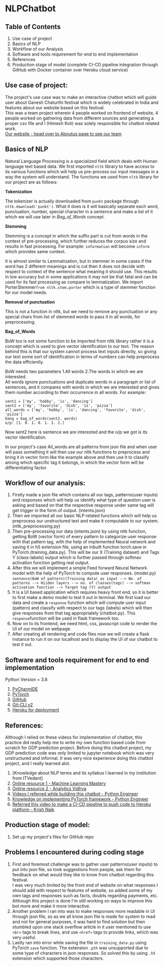 # NLPChatbot

## Table of Contents
1) Use case of project
2) Basics of NLP
3) Workflow of our Analysis
4) Software and tools requirement for end to end implementation
5) References
6) Production stage of model (complete CI-CD pipeline integration through GitHub with Docker container over Heroku cloud service)

## Use case of project:
The project's use case was to make an interactive chatbot which will guide user about Ganesh Chaturthi festival which is 
widely celebrated in India and features about our website based on this festival.
<br>This was a team project wherein 4 people worked on frontend of website, 4 people worked on gathering data from 
different sources and generating a proper csv file and I (Himesh Koli) was solely responsible for chatbot related work.
<br>[Our website - head over to Aboutus page to see our team](https://travelwithbappa.web.app/)

## Basics of NLP
Natural Language Processing is a specialized field which deals with Human language text based data. We first imported ```nltk``` library 
to have access to its various functions which will help us pre-process our input messages in a way the system will 
understand. The functions we used from ```nltk``` library for our project are as follows:

**Tokenization**

The tokenizer is actually downloaded from ```punkt``` package through ```nltk.download('punkt')```. What it does is it 
will basically separate each word, punctuation, number, special character in a sentence and make a list of it which we 
will use later in *Bag_of_Words* concept.

**Stemming**

Stemming is a concept in which the suffix part is cut from words in the context of pre-processing, which further reduces
the corpus size and results in fast processing. For example: `information` will become `inform` which provides same context. 

It is almost similar to Lemmatization, but in stemmer in some cases if the word has 2 different meanings and is cut then 
it does not decide with respect to context of the sentence what meaning it should use. This results in low accuracy but 
in some applications it may not be that fatal and can be used for its fast processing as compare to lemmatization. We 
import PorterStemmer```from nltk.stem.porter``` which is a type of stemmer function for our model needs.

**Removal of punctuation**

This is not a function in nltk, but we need to remove any punctuation or any special chars from list of stemmed words 
to pass it in all words, for preprocessing.

**Bag_of_Words**

BoW too is not some function to be imported from nltk library rather it is a concept which is used to give vector 
identification to our text. The reason behind this is that our system cannot process text inputs directly, so giving our 
text some sort of identification in terms of numbers can help preprocess the data efficiently.

BoW needs two parameters 1.All words 2.The words in which we are interested.
<br>All words ignore punctuations and duplicate words in a paragraph or list of sentences, and it compares with words in 
which we are interested and gives them number according to their occurrence in all words. For example:
```
sent1 = ['my', 'hobby', 'is', 'dancing']
sent2 = ['my', 'favorite', 'dish', 'is', 'pizza']
all_words = ['my', 'hobby', 'is', 'dancing', 'favorite', 'dish', 'pizza']
bang = bag_of_words(sent2, words)
o/p: [1. 0. 1. 0. 1. 1. 1.]
```
Now sent2 here is sentence we are interested and the o/p we got is its vector identification.

In our project's case All_words are all patterns from json file and when user will pass something it will then use 
our nltk functions to preprocess and bring it in vector form like the example above and then use it to classify among 
which specific tag it belongs, in which the vector form will be differentiating factor.

## Workflow of our analysis:

1) Firstly made a json file which contains all our tags, patterns(user inputs) and responses which will help us identify what type
of question user is asking and based on that the respective response under same tag will get trigger in the form of 
output. (intents.json)
2) Then we imported all our basic NLP related functions which will help us preprocess our unstructured text and make it
computable to our system. (nltk_preprocessing.py)
3) Then pre-processing our data (intents.json) by using nltk function, getting BoW (vector form) of every pattern to 
categorize user response with that pattern tag, with the help of implemented Neural network and saving it in 
h5 extension file, using an inbuilt function torch.save in PyTorch.(training_data.py). This will be our X (Training 
dataset) and Tags Y (class-labels) output which is further passed through softmax activation function getting real output.
4) After this we will implement a simple Feed forward Neural Network model with the help of PyTorch to compute user 
responses. (model.py)
<br> `sentence(BoW of pattern)(Training data) as input --> No. of patterns --> Hiiden layers --> no. of classes(tags) --> softmax activation function --> Target tag (Y) output`
5) It is a UI based application which requires heavy front end, so it is better to first make a demo model to test it 
out in terminal. We first load our data and create a `response` function which will compute user input (pattern) and 
classify with respect to our tags (labels) which will then give responses from that tag appropriately (chatbot.py). 
This `response`function will be used in flask framework too.
6) Now on to its frontend, we need html, css, javascript code to render the UI of our model on webpage.
7) After creating all rendering and code files now we will create a flask instance to run it on our localhost and to display 
the UI of our chatbot to test it out.

## Software and tools requirement for end to end implementation

Python Version = 3.8
1) [PyCharmIDE](https://www.jetbrains.com/pycharm/download/#section=windows)
2) [PyTorch](https://pytorch.org/get-started/locally/)
3) [GitHub](https://github.com/)
4) [Git-CLI v2](https://git-scm.com/downloads)
5) [Heroku for deployment](https://dashboard.heroku.com/)

## References:
Although I relied on these videos for implementation of chatbot, this practice did really help me to write my own 
function based code from scratch for GDP prediction project. Before doing this chatbot project, my GDP prediction code 
was only limited to jupyter notebook which was very unstructured and informal. It was very nice experience doing this 
chatbot project, and I really learned alot.

1) [Knowledge about NLP terms and its syllabus I learned in my institution from ITVedant]
2) [Online resource 1 - Machine Learning Mastery](https://machinelearningmastery.com)
3) [Online resource 2 - Analytics Vidhya](https://www.analyticsvidhya.com/)
4) [Videos I referred while building this chatbot - Python Engineer](https://www.youtube.com/watch?v=RpWeNzfSUHw&list=PLqnslRFeH2UrFW4AUgn-eY37qOAWQpJyg)
5) [Knowledge on implementing PyTorch framework - Python Engineer](https://www.youtube.com/watch?v=EMXfZB8FVUA&list=PLqnslRFeH2UrcDBWF5mfPGpqQDSta6VK4)
6) [Referred this video to make a CI-CD pipeline to push code to Heroku platform - Krish Naik](https://youtu.be/Gs15V79cauo)

## Production stage of model:
1) Set up my project's files for GitHub repo

## Problems I encountered during coding stage
1) First and foremost challenge was to gather user patterns(user inputs) to put into json file, so took suggestions from 
people, ask them for feedback on what would they like to know from chatbot regarding this festival. 
<br>I was very much limited by the front end of website on what responses I should add with respect to features of 
website, so added some of my own tags and responses such as facts, doubts regarding payments, etc. 
<br>Although this project is done I'm still working on ways to improve this bot more and make it more interactive.
2) Another problem I ran into was to make responses more readable in UI through json file, so as we all know json file 
is made for system to read and not for general purposes, it was hard to find solution but then stumbled upon one stack 
overflow article in it user mentioned to use `<br>` tags to break lines, and use `<href>` tags to provide links, which 
was very useful.
3) Lastly ran into error while saving the file in `training_data.py` using PyTorch `save` function. The extension `.pth` 
was unsupported due to some type of characters in json responses. So solved this by using `.h5` extension which supported
those characters.
